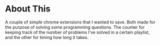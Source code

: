 # About This
A couple of simple chrome extensions that I wanted to save. Both made for the purpose of solving some programming questions. The counter for keeping track of the number of problems I've solved in a certain playlist, and the other for timing how long it takes. 
